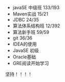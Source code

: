 - javaSE 中级班 133/193
- Maven实战 15/21
- JDBC 24/35
- 算法体系结构班 12/392
- 算法新手班 59/59
- git 36/36
- IDEA的使用
- JavaSE 初级
- Oracle基础
- GRE阅读开始学习

坚持！！！！